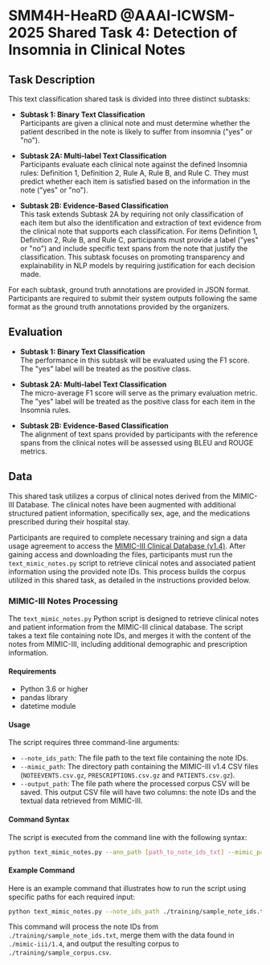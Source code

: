 # SMM4H-HeaRD @AAAI-ICWSM-2025 Shared Task 4: Detection of Insomnia in Clinical Notes

## Task Description

This text classification shared task is divided into three distinct subtasks:

- **Subtask 1: Binary Text Classification**  
Participants are given a clinical note and must determine whether the patient described in the note is likely to suffer from insomnia ("yes" or "no").

- **Subtask 2A: Multi-label Text Classification**  
Participants evaluate each clinical note against the defined Insomnia rules: Definition 1, Definition 2, Rule A, Rule B, and Rule C. They must predict whether each item is satisfied based on the information in the note ("yes" or "no").

- **Subtask 2B: Evidence-Based Classification**  
This task extends Subtask 2A by requiring not only classification of each item but also the identification and extraction of text evidence from the clinical note that supports each classification. For items Definition 1, Definition 2, Rule B, and Rule C, participants must provide a label ("yes" or "no") and include specific text spans from the note that justify the classification. This subtask focuses on promoting transparency and explainability in NLP models by requiring justification for each decision made.

For each subtask, ground truth annotations are provided in JSON format. Participants are required to submit their system outputs following the same format as the ground truth annotations provided by the organizers.

## Evaluation

- **Subtask 1: Binary Text Classification**  
The performance in this subtask will be evaluated using the F1 score. The "yes" label will be treated as the positive class.

- **Subtask 2A: Multi-label Text Classification**  
The micro-average F1 score will serve as the primary evaluation metric. The "yes" label will be treated as the positive class for each item in the Insomnia rules. 

- **Subtask 2B: Evidence-Based Classification**  
The alignment of text spans provided by participants with the reference spans from the clinical notes will be assessed using BLEU and ROUGE metrics.

## Data

This shared task utilizes a corpus of clinical notes derived from the MIMIC-III Database. The clinical notes have been augmented with additional structured patient information, specifically sex, age, and the medications prescribed during their hospital stay.

Participants are required to complete necessary training and sign a data usage agreement to access the [MIMIC-III Clinical Database (v1.4)](https://physionet.org/content/mimiciii/1.4/). After gaining access and downloading the files, participants must run the `text_mimic_notes.py` script to retrieve clinical notes and associated patient information using the provided note IDs. This process builds the corpus utilized in this shared task, as detailed in the instructions provided below.

### MIMIC-III Notes Processing

The `text_mimic_notes.py` Python script is designed to retrieve clinical notes and patient information from the MIMIC-III clinical database. The script takes a text file containing note IDs, and merges it with the content of the notes from MIMIC-III, including additional demographic and prescription information.

#### Requirements

- Python 3.6 or higher
- pandas library
- datetime module

#### Usage

The script requires three command-line arguments:
- `--note_ids_path`: The file path to the text file containing the note IDs.
- `--mimic_path`: The directory path containing the MIMIC-III v1.4 CSV files (`NOTEEVENTS.csv.gz`, `PRESCRIPTIONS.csv.gz` and `PATIENTS.csv.gz`).
- `--output_path`: The file path where the processed corpus CSV will be saved. This output CSV file will have two columns: the note IDs and the textual data retrieved from MIMIC-III.

#### Command Syntax

The script is executed from the command line with the following syntax:

```bash
python text_mimic_notes.py --ann_path [path_to_note_ids_txt] --mimic_path [path_to_mimic_csv_directory] --output_path [path_to_output_csv]
```

#### Example Command

Here is an example command that illustrates how to run the script using specific paths for each required input:

```bash
python text_mimic_notes.py --note_ids_path ./training/sample_note_ids.txt  --mimic_path ./mimic-iii/1.4 --output_path ./training/sample_corpus.csv
```

This command will process the note IDs from `./training/sample_note_ids.txt`, merge them with the data found in `./mimic-iii/1.4`, and output the resulting corpus to `./training/sample_corpus.csv`.
